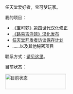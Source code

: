 任天堂爱好者，宝可梦玩家。

我的项目：

- [《宝可梦》第四世代汉化修正](https://xzonn.top/PokemonChineseTranslationRevise/)
- [《路易吉洋馆》汉化发布](https://xzonn.top/LuigiMansion/)
- [任天堂开发者访谈保存计划](https://ninterviews.xzonn.top/)
- ……以及其他秘密项目

联系方式：[请见这里](https://xzonn.top/xzonn.html)。

目前状态：

<img src="https://images.xzonn.top/status.svg" alt="目前状态" width="200" height="50" />